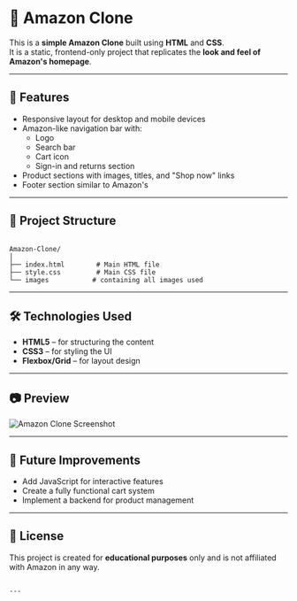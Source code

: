
# 🛒 Amazon Clone

This is a **simple Amazon Clone** built using **HTML** and **CSS**.  
It is a static, frontend-only project that replicates the **look and feel of Amazon's homepage**.

---

## 📌 Features
- Responsive layout for desktop and mobile devices
- Amazon-like navigation bar with:
  - Logo
  - Search bar
  - Cart icon
  - Sign-in and returns section
- Product sections with images, titles, and "Shop now" links
- Footer section similar to Amazon's

---

## 📂 Project Structure
```

Amazon-Clone/
│
├── index.html        # Main HTML file
├── style.css         # Main CSS file
└── images           # containing all images used

````

---

## 🛠️ Technologies Used
- **HTML5** – for structuring the content
- **CSS3** – for styling the UI
- **Flexbox/Grid** – for layout design

---

## 📷 Preview
![Amazon Clone Screenshot](https://github.com/yashkumar002/amazon-clone-website-for-students/blob/main/Output.png)

---

## 📌 Future Improvements

* Add JavaScript for interactive features
* Create a fully functional cart system
* Implement a backend for product management

---

## 📄 License

This project is created for **educational purposes** only and is not affiliated with Amazon in any way.

```

---
